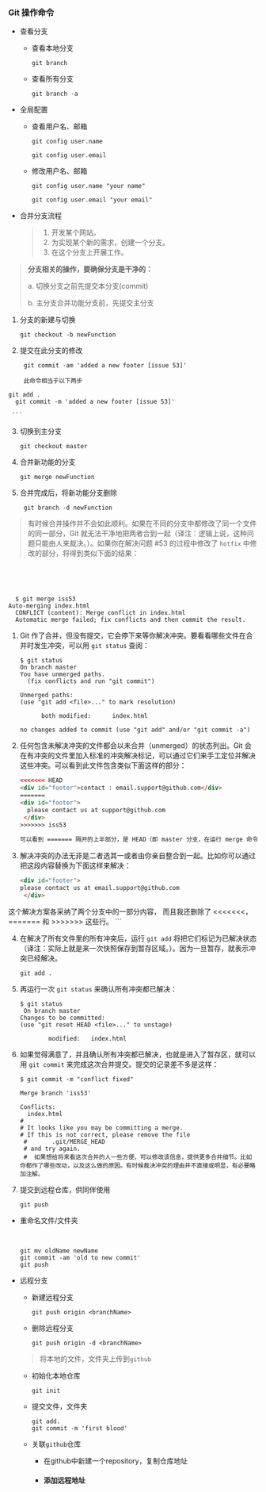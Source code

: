 ### Git 操作命令

- 查看分支

  - 查看本地分支

    `git branch`

  - 查看所有分支

    `git branch -a`

- 全局配置

  - 查看用户名、邮箱

    `git config user.name`

    `git config user.email`

  - 修改用户名、邮箱

    `git config user.name "your name"`

    `git config user.email "your email"`

- 合并分支流程

  > 1. 开发某个网站。
  > 2. 为实现某个新的需求，创建一个分支。
  > 3. 在这个分支上开展工作。
>
  > **分支相关的操作，要确保分支是干净的：**
>
  > a. 切换分支之前先提交本分支(commit)
  >
  > b. 主分支合并功能分支前，先提交主分支

  1. 分支的新建与切换

     ```shell
     git checkout -b newFunction
     ```
  
  2. 提交在此分支的修改
  
     ```shell
      git commit -am 'added a new footer [issue 53]'
        
      此命令相当于以下两步
     ```

    git add .
      git commit -m 'added a new footer [issue 53]'
      
     ```

  3. 切换到主分支

     ```shell
     git checkout master
     ```

  4. 合并新功能的分支

     ```shell
     git merge newFunction
     ```

  5. 合并完成后，将新功能分支删除

     ```shell
      git branch -d newFunction
     ```

  > 有时候合并操作并不会如此顺利。如果在不同的分支中都修改了同一个文件的同一部分，Git 就无法干净地把两者合到一起（译注：逻辑上说，这种问题只能由人来裁决。）。如果你在解决问题 #53 的过程中修改了 `hotfix` 中修改的部分，将得到类似下面的结果：

  ​		

  ​		

```shell
  $ git merge iss53
Auto-merging index.html
  CONFLICT (content): Merge conflict in index.html
  Automatic merge failed; fix conflicts and then commit the result.
```

  1. Git 作了合并，但没有提交，它会停下来等你解决冲突。要看看哪些文件在合并时发生冲突，可以用 `git status` 查阅：
  
     ```shell
     $ git status
     On branch master
     You have unmerged paths.
       (fix conflicts and run "git commit")
     
     Unmerged paths:
     (use "git add <file>..." to mark resolution)
     
           both modified:      index.html
     
     no changes added to commit (use "git add" and/or "git commit -a")
     ```
  
  2. 任何包含未解决冲突的文件都会以未合并（unmerged）的状态列出。Git 会在有冲突的文件里加入标准的冲突解决标记，可以通过它们来手工定位并解决这些冲突。可以看到此文件包含类似下面这样的部分：
  
     ```html
     <<<<<<< HEAD
     <div id="footer">contact : email.support@github.com</div>
     =======
     <div id="footer">
       please contact us at support@github.com
      </div>
     >>>>>>> iss53
      
     可以看到 ======= 隔开的上半部分，是 HEAD（即 master 分支，在运行 merge 命令时所切换到的分支）中的内容，下半部分是在 iss53 分支中的内容。
     
     ```
  
  3. 解决冲突的办法无非是二者选其一或者由你亲自整合到一起。比如你可以通过把这段内容替换为下面这样来解决：
  
     ```html
     <div id="footer">
     please contact us at email.support@github.com
      </div>
     
     ```

   这个解决方案各采纳了两个分支中的一部分内容，
     而且我还删除了
     <<<<<<<，======= 和 >>>>>>> 这些行。
     ```

  4. 在解决了所有文件里的所有冲突后，运行 `git add` 将把它们标记为已解决状态（译注：实际上就是来一次快照保存到暂存区域。）。因为一旦暂存，就表示冲突已经解决。

     ```shell
     git add .
     ```
  
  5. 再运行一次 `git status` 来确认所有冲突都已解决：
  
     ```shell
     $ git status
      On branch master
     Changes to be committed:
     (use "git reset HEAD <file>..." to unstage)
     
             modified:   index.html
     ```
  
  6. 如果觉得满意了，并且确认所有冲突都已解决，也就是进入了暂存区，就可以用 `git commit` 来完成这次合并提交。提交的记录差不多是这样：
  
     ```shell
     $ git commit -m "conflict fixed"
     
     Merge branch 'iss53'
     
     Conflicts:
       index.html
     #
     # It looks like you may be committing a merge.
     # If this is not correct, please remove the file
      #       .git/MERGE_HEAD
      # and try again.
      #  如果想给将来看这次合并的人一些方便，可以修改该信息，提供更多合并细节。比如你都作了哪些改动，以及这么做的原因。有时候裁决冲突的理由并不直接或明显，有必要略加注解。
     
     ```



  7. 提交到远程仓库，供同伴使用
  
     ```shell
     git push
     ```

- 重命名文件/文件夹

  ​	

  ```shell
  git mv oldName newName
  git commit -am 'old to new commit'
  git push
  ```

- 远程分支

  - 新建远程分支

    ```shell
    git push origin <branchName>
    ```

  - 删除远程分支

    ```shell
    git push origin -d <branchName>
    ```

    

  > 将本地的文件，文件夹上传到`github`
  
  - 初始化本地仓库
  
    ```shell
    git init
    ```
  
  - 提交文件，文件夹
  
    ```shell
    git add.
    git commit -m 'first blood'
    ```
  
  - 关联`github`仓库
  
    - 在github中新建一个repository，复制仓库地址
  
    - #### **添加远程地址**
  
    

